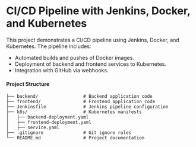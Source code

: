 # CI/CD Pipeline with Jenkins, Docker, and Kubernetes

This project demonstrates a CI/CD pipeline using Jenkins, Docker, and Kubernetes. The pipeline includes:

- Automated builds and pushes of  Docker images.
- Deployment of backend and frontend services to Kubernetes.
- Integration with GitHub via webhooks.

 #### Project Structure

```plaintext
├── backend/                 # Backend application code
├── frontend/                # Frontend application code
├── Jenkinsfile              # Jenkins pipeline configuration
├── k8s/                     # Kubernetes manifests
│   ├── backend-deployment.yaml
│   ├── frontend-deployment.yaml
│   ├── service.yaml
├── .gitignore               # Git ignore rules
└── README.md                # Project documentation

